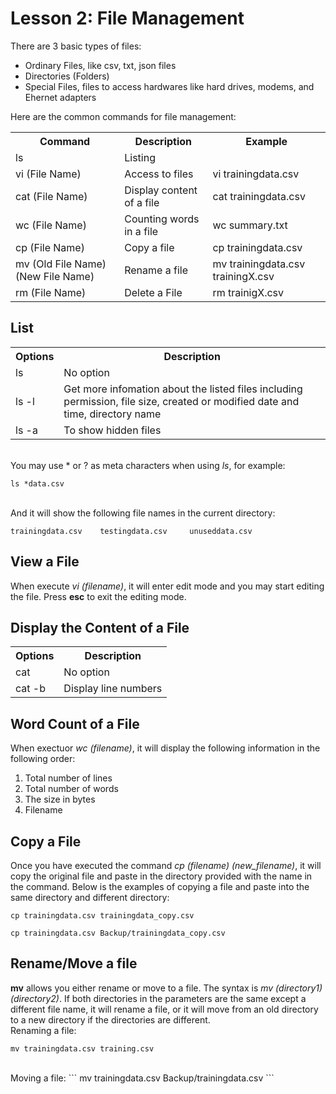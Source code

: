 # Lesson 2: File Management
There are 3 basic types of files:
<ul>
	<li>Ordinary Files, like csv, txt, json files</li>
	<li>Directories (Folders)</li>
	<li>Special Files, files to access hardwares like hard drives, modems, and Ehernet adapters</li>
</ul>
Here are the common commands for file management:
<table>
	<tr>
		<th>Command</th>
		<th>Description</th>
		<th>Example</th>
	</tr>
	<tr>
		<td>ls</td>
		<td>Listing </td>
		<td></td>
	</tr>
	<tr>
		<td>vi (File Name)</td>
		<td>Access to files</td>
		<td>vi trainingdata.csv</td>
	</tr>
	<tr>
		<td>cat (File Name)</td>
		<td>Display content of a file</td>
		<td>cat trainingdata.csv</td>
	</tr>
	<tr>
		<td>wc (File Name)</td>
		<td>Counting words in a file</td>
		<td>wc summary.txt</td>
	</tr>
	<tr>
		<td>cp (File Name)</td>
		<td>Copy a file</td>
		<td>cp trainingdata.csv</td>
	</tr>
	<tr>
		<td>mv (Old File Name) (New File Name)</td>
		<td>Rename a file</td>
		<td>mv trainingdata.csv trainingX.csv</td>
	</tr>
	<tr>
		<td>rm (File Name)</td>
		<td>Delete a File</td>
		<td>rm trainigX.csv</td>
	</tr>
</table>

## List
<table>
	<tr>
		<th>Options</th>
		<th>Description</th>
	</tr>
	<tr>
		<td>ls</td>
		<td>No option</td>
	</tr>
	<tr>
		<td>ls -l</td>
		<td>Get more infomation about the listed files including permission, file size, created or modified date and time, directory name</td>
	</tr>
	<tr>
		<td>ls -a</td>
		<td>To show hidden files</td>
	</tr>
</table>

<br>
You may use * or ? as meta characters when using <i>ls</i>, for example:

```
ls *data.csv
```

<br>
And it will show the following file names in the current directory:

```
trainingdata.csv	testingdata.csv		unuseddata.csv
```
## View a File
When execute <i>vi (filename)</i>, it will enter edit mode and you may start editing the file. Press <b>esc</b> to exit the editing mode. 

## Display the Content of a File
<table>
	<tr>
		<th>Options</th>
		<th>Description</th>
	</tr>
	<tr>
		<td>cat</td>
		<td>No option</td>
	</tr>
	<tr>
		<td>cat -b</td>
		<td>Display line numbers</td>
	</tr>
</table>

## Word Count of a File
When exectuor <i>wc (filename)</i>, it will display the following information in the following order:
<ol>
	<li>Total number of lines</li>
	<li>Total number of words</li>
	<li>The size in bytes</li>
	<li>Filename</li>
</ol>

## Copy a File
Once you have executed the command <i>cp (filename) (new_filename)</i>, it will copy the original file and paste in the directory provided with the name in the command. Below is the examples of copying a file and paste into the same directory and different directory:
```
cp trainingdata.csv trainingdata_copy.csv
```
```
cp trainingdata.csv Backup/trainingdata_copy.csv
```

## Rename/Move a file
<b>mv</b> allows you either rename or move to a file. The syntax is <i> mv (directory1) (directory2)</i>. If both directories in the parameters are the same except a different file name, it will rename a file, or it will move from an old directory to a new directory if the directories are different.
<br>
Renaming a file:
```
mv trainingdata.csv training.csv
```
<br>
Moving a file:
```
mv trainingdata.csv Backup/trainingdata.csv
```

